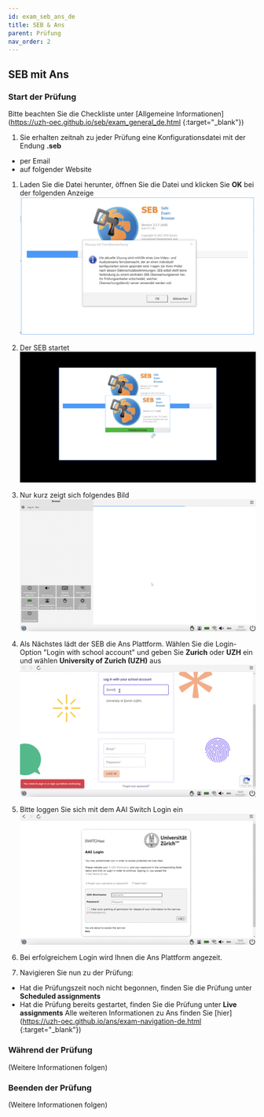 ```yaml
---
id: exam_seb_ans_de
title: SEB & Ans
parent: Prüfung
nav_order: 2
---
```


## SEB mit Ans

### Start der Prüfung
Bitte beachten Sie die Checkliste unter [Allgemeine Informationen](https://uzh-oec.github.io/seb/exam_general_de.html {:target="_blank"})

1. Sie erhalten zeitnah zu jeder Prüfung eine Konfigurationsdatei mit der Endung **.seb** 
* per Email
* auf folgender Website

1. Laden Sie die Datei herunter, öffnen Sie die Datei und klicken Sie **OK** bei der folgenden Anzeige
[![SEB-Ans-openfile](assets/SEB_Ans_openfile.png)](SEB_Ans_openfile.png)

1. Der SEB startet 
[![SEB-Ans-start](assets/SEB_Ans_start.png)](SEB_Ans_start.png)

1. Nur kurz zeigt sich folgendes Bild
[![SEB-Ans-start](assets/SEB_Ans_success.png)](SEB_Ans_success.png)

1. Als Nächstes lädt der SEB die Ans Plattform. Wählen Sie die Login-Option "Login with school account" und geben Sie **Zurich** oder **UZH** ein und wählen **University of Zurich (UZH)** aus
[![SEB-Ans-start](assets/SEB_Ans_login.png)](SEB_Ans_login.png)

1. Bitte loggen Sie sich mit dem AAI Switch Login ein
[![SEB-Ans-start](assets/SEB_Ans_AAILogin.png)](SEB_Ans_AAILogin.png)

1. Bei erfolgreichem Login wird Ihnen die Ans Plattform angezeit. 

1. Navigieren Sie nun zu der Prüfung:
* Hat die Prüfungszeit noch nicht begonnen, finden Sie die Prüfung unter **Scheduled assignments**
* Hat die Prüfung bereits gestartet, finden Sie die Prüfung unter **Live assignments**
Alle weiteren Informationen zu Ans finden Sie [hier](https://uzh-oec.github.io/ans/exam-navigation-de.html {:target="_blank"})

### Während der Prüfung
(Weitere Informationen folgen)

### Beenden der Prüfung
(Weitere Informationen folgen)
